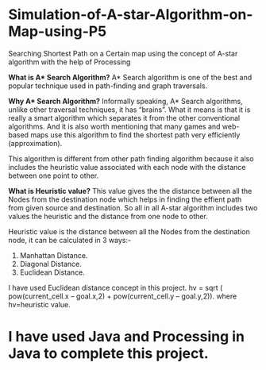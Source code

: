 <h1><b>Simulation-of-A-star-Algorithm-on-Map-using-P5</b></h1>
Searching Shortest Path on a Certain map using the concept of A-star algorithm with the help of Processing

<b> What is A* Search Algorithm?</b>
A* Search algorithm is one of the best and popular technique used in path-finding and graph traversals.

<b> Why A* Search Algorithm?</b>
Informally speaking, A* Search algorithms, unlike other traversal techniques, it has “brains”. What it means is that it is really a smart algorithm which separates it from the other conventional algorithms.
And it is also worth mentioning that many games and web-based maps use this algorithm to find the shortest path very efficiently (approximation).

This algorithm is different from other path finding algorithm because it also includes the heuristic value associated with each node with the distance between one point to other.

<b> What is Heuristic value?</b>
This value gives the the distance between all the Nodes from the destination node which helps in finding the effient path from given source and destination.
So all in all A-star algorithm includes two values the heuristic and the distance from one node to other.

Heuristic value is the distance between all the Nodes from the destination node, it can be calculated in 3 ways:-
1) Manhattan Distance.
2) Diagonal Distance.
3) Euclidean Distance.

I have used Euclidean distance concept in this project.
hv = sqrt ( pow(current_cell.x – goal.x,2) + pow(current_cell.y – goal.y,2)).
where hv=heuristic value.

# I have used Java and Processing in Java to complete this project.
